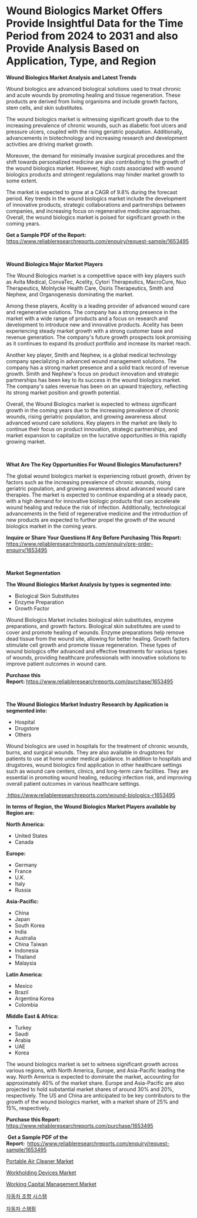 <p><h1>Wound Biologics Market Offers Provide Insightful Data for the Time Period from 2024 to 2031 and also Provide Analysis Based on Application, Type, and Region</h1></p><p><strong>Wound Biologics Market Analysis and Latest Trends</strong></p>
<p><p>Wound biologics are advanced biological solutions used to treat chronic and acute wounds by promoting healing and tissue regeneration. These products are derived from living organisms and include growth factors, stem cells, and skin substitutes.</p><p>The wound biologics market is witnessing significant growth due to the increasing prevalence of chronic wounds, such as diabetic foot ulcers and pressure ulcers, coupled with the rising geriatric population. Additionally, advancements in biotechnology and increasing research and development activities are driving market growth.</p><p>Moreover, the demand for minimally invasive surgical procedures and the shift towards personalized medicine are also contributing to the growth of the wound biologics market. However, high costs associated with wound biologics products and stringent regulations may hinder market growth to some extent.</p><p>The market is expected to grow at a CAGR of 9.8% during the forecast period. Key trends in the wound biologics market include the development of innovative products, strategic collaborations and partnerships between companies, and increasing focus on regenerative medicine approaches. Overall, the wound biologics market is poised for significant growth in the coming years.</p></p>
<p><strong>Get a Sample PDF of the Report:&nbsp;</strong> <a href="https://www.reliableresearchreports.com/enquiry/request-sample/1653495">https://www.reliableresearchreports.com/enquiry/request-sample/1653495</a></p>
<p>&nbsp;</p>
<p><strong>Wound Biologics Major Market Players</strong></p>
<p><p>The Wound Biologics market is a competitive space with key players such as Avita Medical, ConvaTec, Acelity, Cytori Therapeutics, MacroCure, Nuo Therapeutics, Molnlycke Health Care, Osiris Therapeutics, Smith and Nephew, and Organogenesis dominating the market. </p><p>Among these players, Acelity is a leading provider of advanced wound care and regenerative solutions. The company has a strong presence in the market with a wide range of products and a focus on research and development to introduce new and innovative products. Acelity has been experiencing steady market growth with a strong customer base and revenue generation. The company's future growth prospects look promising as it continues to expand its product portfolio and increase its market reach.</p><p>Another key player, Smith and Nephew, is a global medical technology company specializing in advanced wound management solutions. The company has a strong market presence and a solid track record of revenue growth. Smith and Nephew's focus on product innovation and strategic partnerships has been key to its success in the wound biologics market. The company's sales revenue has been on an upward trajectory, reflecting its strong market position and growth potential.</p><p>Overall, the Wound Biologics market is expected to witness significant growth in the coming years due to the increasing prevalence of chronic wounds, rising geriatric population, and growing awareness about advanced wound care solutions. Key players in the market are likely to continue their focus on product innovation, strategic partnerships, and market expansion to capitalize on the lucrative opportunities in this rapidly growing market.</p></p>
<p>&nbsp;</p>
<p><strong>What Are The Key Opportunities For Wound Biologics Manufacturers?</strong></p>
<p><p>The global wound biologics market is experiencing robust growth, driven by factors such as the increasing prevalence of chronic wounds, rising geriatric population, and growing awareness about advanced wound care therapies. The market is expected to continue expanding at a steady pace, with a high demand for innovative biologic products that can accelerate wound healing and reduce the risk of infection. Additionally, technological advancements in the field of regenerative medicine and the introduction of new products are expected to further propel the growth of the wound biologics market in the coming years.</p></p>
<p><strong>Inquire or Share Your Questions If Any Before Purchasing This Report:</strong> <a href="https://www.reliableresearchreports.com/enquiry/pre-order-enquiry/1653495">https://www.reliableresearchreports.com/enquiry/pre-order-enquiry/1653495</a></p>
<p>&nbsp;</p>
<p><strong>Market Segmentation</strong></p>
<p><strong>The Wound Biologics Market Analysis by types is segmented into:</strong></p>
<p><ul><li>Biological Skin Substitutes</li><li>Enzyme Preparation</li><li>Growth Factor</li></ul></p>
<p><p>Wound Biologics Market includes biological skin substitutes, enzyme preparations, and growth factors. Biological skin substitutes are used to cover and promote healing of wounds. Enzyme preparations help remove dead tissue from the wound site, allowing for better healing. Growth factors stimulate cell growth and promote tissue regeneration. These types of wound biologics offer advanced and effective treatments for various types of wounds, providing healthcare professionals with innovative solutions to improve patient outcomes in wound care.</p></p>
<p><strong>Purchase this Report:&nbsp;</strong><a href="https://www.reliableresearchreports.com/purchase/1653495">https://www.reliableresearchreports.com/purchase/1653495</a></p>
<p>&nbsp;</p>
<p><strong>The Wound Biologics Market Industry Research by Application is segmented into:</strong></p>
<p><ul><li>Hospital</li><li>Drugstore</li><li>Others</li></ul></p>
<p><p>Wound biologics are used in hospitals for the treatment of chronic wounds, burns, and surgical wounds. They are also available in drugstores for patients to use at home under medical guidance. In addition to hospitals and drugstores, wound biologics find application in other healthcare settings such as wound care centers, clinics, and long-term care facilities. They are essential in promoting wound healing, reducing infection risk, and improving overall patient outcomes in various healthcare settings.</p></p>
<p><a href="https://www.reliableresearchreports.com/wound-biologics-r1653495">&nbsp;https://www.reliableresearchreports.com/wound-biologics-r1653495</a></p>
<p><strong>In terms of Region, the Wound Biologics Market Players available by Region are:</strong></p>
<p>
    <p> <strong> North America: </strong>
        <ul>
            <li>United States</li>
            <li>Canada</li>
        </ul>
        </p> 
    <p> <strong> Europe: </strong>
        <ul>
            <li>Germany</li>
            <li>France</li>
            <li>U.K.</li>
            <li>Italy</li>
            <li>Russia</li>
        </ul>
        </p> 
    <p> <strong> Asia-Pacific: </strong>
        <ul>
            <li>China</li>
            <li>Japan</li>
            <li>South Korea</li>
            <li>India</li>
            <li>Australia</li>
            <li>China Taiwan</li>
            <li>Indonesia</li>
            <li>Thailand</li>
            <li>Malaysia</li>
        </ul>
        </p> 
    <p> <strong> Latin America: </strong>
        <ul>
            <li>Mexico</li>
            <li>Brazil</li>
            <li>Argentina Korea</li>
            <li>Colombia</li>
        </ul>
        </p> 
    <p> <strong> Middle East & Africa: </strong>
        <ul>
            <li>Turkey</li>
            <li>Saudi</li>
            <li>Arabia</li>
            <li>UAE</li>
            <li>Korea</li>
        </ul>
    </p>
    </p>
<p><p>The wound biologics market is set to witness significant growth across various regions, with North America, Europe, and Asia-Pacific leading the way. North America is expected to dominate the market, accounting for approximately 40% of the market share. Europe and Asia-Pacific are also projected to hold substantial market shares of around 30% and 20%, respectively. The US and China are anticipated to be key contributors to the growth of the wound biologics market, with a market share of 25% and 15%, respectively.</p></p>
<p><strong>Purchase this Report: </strong><a href="https://www.reliableresearchreports.com/purchase/1653495">https://www.reliableresearchreports.com/purchase/1653495</a></p>
<p>&nbsp;<strong>Get a Sample PDF of the Report:&nbsp;&nbsp;</strong><a href="https://www.reliableresearchreports.com/enquiry/request-sample/1653495">https://www.reliableresearchreports.com/enquiry/request-sample/1653495</a></p>
<p><strong></strong></p>
<p><p><a href="https://www.linkedin.com/pulse/portable-air-cleaner-market-outlook-industry-overview-forecast-58q8f">Portable Air Cleaner Market</a></p><p><a href="https://github.com/bobicer/Market-Research-Report-List-3/blob/main/workholding-devices-market.md">Workholding Devices Market</a></p><p><a href="https://github.com/timeliteaut/Market-Research-Report-List-2/blob/main/working-capital-management-market.md">Working Capital Management Market</a></p><p><a href="https://github.com/durgin521/Market-Research-Report-List-1/blob/main/392363549104.md">자동차 조향 시스템</a></p><p><a href="https://github.com/novabrown3/Market-Research-Report-List-1/blob/main/906291749103.md">자동차 스탬핑</a></p></p>